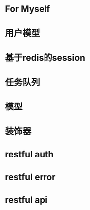 # For Myself

# 用户模型
# 基于redis的session
# 任务队列
# 模型
# 装饰器
# restful auth
# restful error
# restful api
    
    
